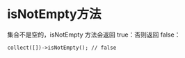 # isNotEmpty方法

集合不是空的，isNotEmpty 方法会返回 true：否则返回 false：

```
collect([])->isNotEmpty(); // false
```
